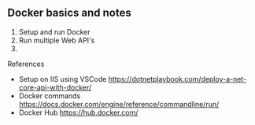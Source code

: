 ## Docker basics and notes

1. Setup and run Docker
2. Run multiple Web API's
3. 

References
- Setup on IIS using VSCode https://dotnetplaybook.com/deploy-a-net-core-api-with-docker/
- Docker commands https://docs.docker.com/engine/reference/commandline/run/
- Docker Hub https://hub.docker.com/ 
